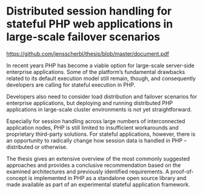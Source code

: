 # Distributed session handling for stateful PHP web applications in large-scale failover scenarios

https://github.com/jensscherbl/thesis/blob/master/document.pdf

In recent years PHP has become a viable option for large-scale server-side enterprise applications. Some of the platform’s fundamental drawbacks related to its default execution model still remain, though, and consequently developers are calling for stateful execution in PHP.

Developers also need to consider load distribution and failover scenarios for enterprise applications, but deploying and running distributed PHP applications in large-scale cluster environments is not yet straightforward.

Especially for session handling across large numbers of interconnected application nodes, PHP is still limited to insufficient workarounds and proprietary third-party solutions. For stateful applications, however, there is an opportunity to radically change how session data is handled in PHP – distributed or otherwise.

The thesis gives an extensive overview of the most commonly suggested approaches and provides a conclusive recommendation based on the examined architectures and previously identified requirements. A proof-of-concept is implemented in PHP as a standalone open source library and made available as part of an experimental stateful application framework.
